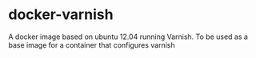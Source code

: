 docker-varnish
==============

A docker image based on ubuntu 12.04 running Varnish. To be used as a base image for a container that configures varnish
